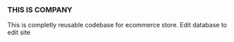 ### THIS IS COMPANY

This is completly reusable codebase for ecommerce store.
Edit database to edit site